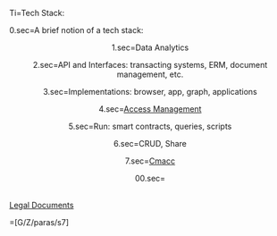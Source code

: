 Ti=Tech Stack:

0.sec=A brief notion of a tech stack: <center>

1.sec=Data Analytics

2.sec=API and Interfaces: transacting systems, ERM, document management, etc.

3.sec=Implementations: browser, app, graph, applications

4.sec=<a href="i.php?v=d&f=GH/KantaraInitiative/UMA-Text/0.md">Access Management</a>

5.sec=Run:  smart contracts, queries, scripts
   
6.sec=CRUD, Share

7.sec=<a href="i.php?v=d&f=OTF/ProseObject-Stack/Cmacc_0.md">Cmacc</a>

00.sec=</center><br><a href="i.php?v=d&f=OTF/ProseObject-Stack/Legal/Documents_0.md">Legal Documents</a>

=[G/Z/paras/s7]
